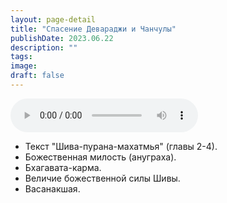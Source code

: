 ```yaml
---
layout: page-detail
title: "Спасение Девараджи и Чанчулы"
publishDate: 2023.06.22
description: ""
tags:
image:
draft: false
---
```


<audio title="2023.06.22 - Спасение Девараджи и Чанчулы.mp3" src="https://filer-api.advayta.org/v1.0/public/files/73239" controls=""></audio>

* Текст "Шива-пурана-махатмья" (главы 2-4).
* Божественная милость (ануграха).
* Бхагавата-карма.
* Величие божественной силы Шивы.
* Васанакшая.

  
